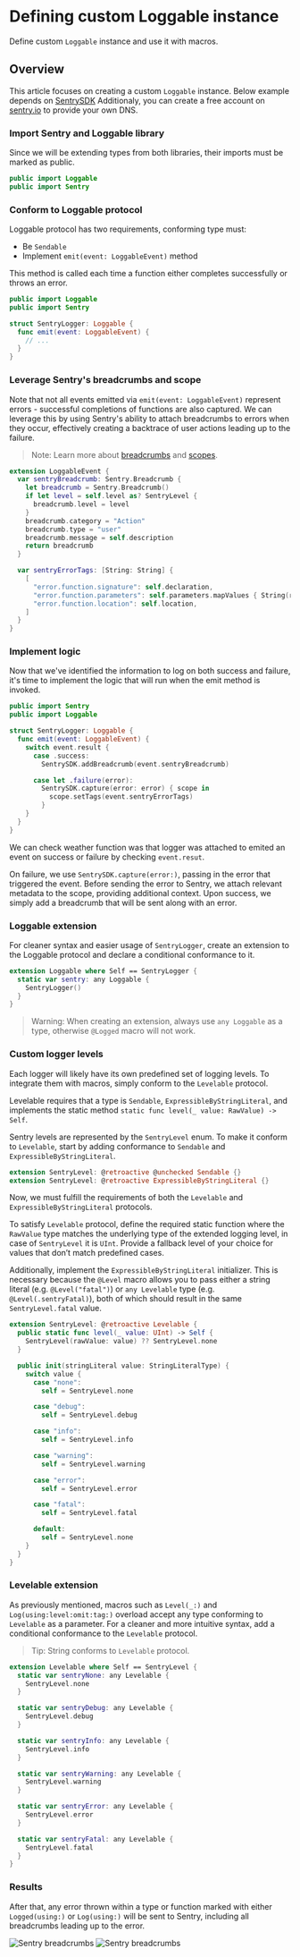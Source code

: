 # Defining custom Loggable instance

Define custom ``Loggable`` instance and use it with macros.

## Overview

This article focuses on creating a custom `Loggable` instance.
Below example depends on [SentrySDK](https://github.com/getsentry/sentry-cocoa) Additionaly, you can create a free account on [sentry.io](http://sentry.io/) to provide your own DNS.

### Import Sentry and Loggable library

Since we will be extending types from both libraries, their imports must be marked as public.
```swift
public import Loggable
public import Sentry
```

### Conform to Loggable protocol

Loggable protocol has two requirements, conforming type must:
* Be `Sendable`
* Implement `emit(event: LoggableEvent)` method

This method is called each time a function either completes successfully or throws an error.

```swift
public import Loggable
public import Sentry

struct SentryLogger: Loggable {
  func emit(event: LoggableEvent) {
    // ...
  }
}
```

### Leverage Sentry's breadcrumbs and scope

Note that not all events emitted via `emit(event: LoggableEvent)` represent errors - successful completions of functions are also captured. We can leverage this by using Sentry's ability to attach breadcrumbs to errors when they occur, effectively creating a backtrace of user actions leading up to the failure.

> Note:
> Learn more about [breadcrumbs](https://docs.sentry.io/product/issues/issue-details/breadcrumbs/) and [scopes](https://docs.sentry.io/platforms/apple/guides/ios/enriching-events/scopes/).

```swift
extension LoggableEvent {
  var sentryBreadcrumb: Sentry.Breadcrumb {
    let breadcrumb = Sentry.Breadcrumb()
    if let level = self.level as? SentryLevel {
      breadcrumb.level = level
    }
    breadcrumb.category = "Action"
    breadcrumb.type = "user"
    breadcrumb.message = self.description
    return breadcrumb
  }

  var sentryErrorTags: [String: String] {
    [
      "error.function.signature": self.declaration,
      "error.function.parameters": self.parameters.mapValues { String(reflecting: $0) }.description,
      "error.function.location": self.location,
    ]
  }
}

```

### Implement logic

Now that we've identified the information to log on both success and failure, it's time to implement the logic that will run when the emit method is invoked.

```swift
public import Sentry
public import Loggable

struct SentryLogger: Loggable {
  func emit(event: LoggableEvent) {
    switch event.result {
      case .success:
        SentrySDK.addBreadcrumb(event.sentryBreadcrumb)

      case let .failure(error):
        SentrySDK.capture(error: error) { scope in
          scope.setTags(event.sentryErrorTags)
        }
    }
  }
}
```

We can check weather function was that logger was attached to emited an event on success or failure by checking `event.resut`.

On failure, we use `SentrySDK.capture(error:)`, passing in the error that triggered the event. Before sending the error to Sentry, we attach relevant metadata to the scope, providing additional context. Upon success, we simply add a breadcrumb that will be sent along with an error.

### Loggable extension

For cleaner syntax and easier usage of `SentryLogger`, create an extension to the Loggable protocol and declare a conditional conformance to it.

```swift
extension Loggable where Self == SentryLogger {
  static var sentry: any Loggable {
    SentryLogger()
  }
}
```

> Warning:
> When creating an extension, always use `any Loggable` as a type, otherwise `@Logged` macro will not work.

### Custom logger levels

Each logger will likely have its own predefined set of logging levels. To integrate them with macros, simply conform to the ``Levelable`` protocol.

Levelable requires that a type is `Sendable`, `ExpressibleByStringLiteral`, and implements the static method `static func level(_ value: RawValue) -> Self`.

Sentry levels are represented by the `SentryLevel` enum. To make it conform to ``Levelable``, start by adding conformance to `Sendable` and `ExpressibleByStringLiteral`.

```swift
extension SentryLevel: @retroactive @unchecked Sendable {}
extension SentryLevel: @retroactive ExpressibleByStringLiteral {}
```

Now, we must fulfill the requirements of both the ``Levelable``  and ``ExpressibleByStringLiteral`` protocols.

To satisfy `Levelable` protocol, define the required static function where the `RawValue` type matches the underlying type of the extended logging level, in case of `SentryLevel` it is `UInt`. Provide a fallback level of your choice for values that don’t match predefined cases.

Additionally, implement the ``ExpressibleByStringLiteral`` initializer. This is necessary because the `@Level` macro allows you to pass either a string literal (e.g. `@Level("fatal")`) or `any Levelable` type (e.g. `@Level(.sentryFatal)`), both of which should result in the same `SentryLevel.fatal` value.

```swift
extension SentryLevel: @retroactive Levelable {
  public static func level(_ value: UInt) -> Self {
    SentryLevel(rawValue: value) ?? SentryLevel.none
  }

  public init(stringLiteral value: StringLiteralType) {
    switch value {
      case "none":
        self = SentryLevel.none

      case "debug":
        self = SentryLevel.debug

      case "info":
        self = SentryLevel.info

      case "warning":
        self = SentryLevel.warning

      case "error":
        self = SentryLevel.error

      case "fatal":
        self = SentryLevel.fatal

      default:
        self = SentryLevel.none
    }
  }
}
```

### Levelable extension

As previously mentioned, macros such as ``Level(_:)`` and ``Log(using:level:omit:tag:)`` overload accept any type conforming to ``Levelable`` as a parameter. For a cleaner and more intuitive syntax, add a conditional conformance to the ``Levelable`` protocol.

> Tip:
> String conforms to `Levelable` protocol.

```swift
extension Levelable where Self == SentryLevel {
  static var sentryNone: any Levelable {
    SentryLevel.none
  }

  static var sentryDebug: any Levelable {
    SentryLevel.debug
  }

  static var sentryInfo: any Levelable {
    SentryLevel.info
  }

  static var sentryWarning: any Levelable {
    SentryLevel.warning
  }

  static var sentryError: any Levelable {
    SentryLevel.error
  }

  static var sentryFatal: any Levelable {
    SentryLevel.fatal
  }
}
```

### Results 

After that, any error thrown within a type or function marked with either ``Logged(using:)`` or ``Log(using:)`` will be sent to Sentry, including all breadcrumbs leading up to the error.


![Sentry breadcrumbs](sentry-scope)
![Sentry breadcrumbs](sentry-breadcrumbs)

